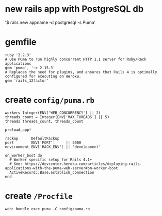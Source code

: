 # new rails app with PostgreSQL db
'$ rails new appname -d postgresql -s Puma'

# gemfile
```
ruby '2.2.3'
# Use Puma to run highly concurrent HTTP 1.1 server for Ruby/Rack applications
gem 'puma', '~> 2.15.3'
# Replaces the need for plugins, and ensures that Rails 4 is optimally configured for executing on Heroku.
gem 'rails_12factor'
```

# create `config/puma.rb`
```
workers Integer(ENV['WEB_CONCURRENCY'] || 2)
threads_count = Integer(ENV['MAX_THREADS'] || 5)
threads threads_count, threads_count

preload_app!

rackup      DefaultRackup
port        ENV['PORT']     || 3000
environment ENV['RACK_ENV'] || 'development'

on_worker_boot do
  # Worker specific setup for Rails 4.1+
  # See: https://devcenter.heroku.com/articles/deploying-rails-applications-with-the-puma-web-server#on-worker-boot
  ActiveRecord::Base.establish_connection
end
```

# create `/Procfile`
`web: bundle exec puma -C config/puma.rb`
